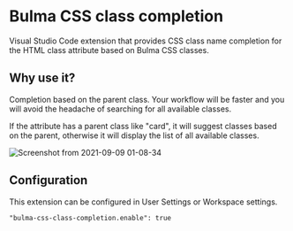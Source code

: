# Bulma CSS class completion
Visual Studio Code extension that provides CSS class name completion for the HTML class attribute based on Bulma CSS classes.

## Why use it?
Completion based on the parent class. Your workflow will be faster and you will avoid the headache of searching for all available classes.

If the attribute has a parent class like "card", it will suggest classes based on the parent, otherwise it will display the list of all available classes.

![Screenshot from 2021-09-09 01-08-34](https://user-images.githubusercontent.com/63687573/132598216-e1a14965-1f5d-4e07-9ebc-b75bc076bfd5.png)


## Configuration
This extension can be configured in User Settings or Workspace settings.

`"bulma-css-class-completion.enable": true`
